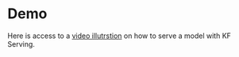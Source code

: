 # Demo

Here is access to a [video illutrstion](https://drive.google.com/file/d/136bBpDenl1bcgTkqysIcMNSrmcsZV_cK/view?usp=sharing) on how to serve a model with KF Serving.

      
